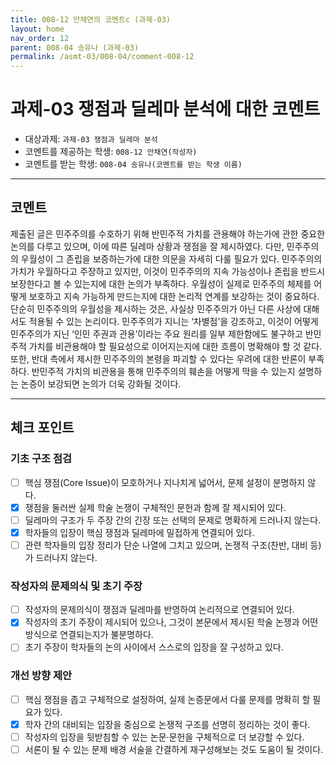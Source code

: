 ```yaml
---
title: 008-12 안채연의 코멘트c (과제-03) 
layout: home
nav_order: 12
parent: 008-04 송유나 (과제-03)
permalink: /asmt-03/008-04/comment-008-12
---
```


# 과제-03 쟁점과 딜레마 분석에 대한 코멘트

- 대상과제: `과제-03 쟁점과 딜레마 분석`
- 코멘트를 제공하는 학생: `008-12 안채연(작성자)` 
- 코멘트를 받는 학생: `008-04 송유나(코멘트를 받는 학생 이름)` 

---

## 코멘트

제출된 글은 민주주의를 수호하기 위해 반민주적 가치를 관용해야 하는가에 관한 중요한 논의를 다루고 있으며, 이에 따른 딜레마 상황과 쟁점을 잘 제시하였다. 다만, 민주주의의 우월성이 그 존립을 보증하는가에 대한 의문을 자세히 다룰 필요가 있다. 민주주의의 가치가 우월하다고 주장하고 있지만, 이것이 민주주의의 지속 가능성이나 존립을 반드시 보장한다고 볼 수 있는지에 대한 논의가 부족하다. 우월성이 실제로 민주주의 체제를 어떻게 보호하고 지속 가능하게 만드는지에 대한 논리적 연계를 보강하는 것이 중요하다. 단순히 민주주의의 우월성을 제시하는 것은, 사실상 민주주의가 아닌 다른 사상에 대해서도 적용될 수 있는 논리이다. 민주주의가 지니는 ‘차별점’을 강조하고, 이것이 어떻게 민주주의가 지닌 ‘인민 주권과 관용’이라는 주요 원리를 일부 제한함에도 불구하고 반민주적 가치를 비관용해야 할 필요성으로 이어지는지에 대한 흐름이 명확해야 할 것 같다. 또한, 반대 측에서 제시한 민주주의의 본령을 파괴할 수 있다는 우려에 대한 반론이 부족하다. 반민주적 가치의 비관용을 통해 민주주의의 훼손을 어떻게 막을 수 있는지 설명하는 논증이 보강되면 논의가 더욱 강화될 것이다.

---

## 체크 포인트

### **기초 구조 점검**
- [ ] 핵심 쟁점(Core Issue)이 모호하거나 지나치게 넓어서, 문제 설정이 분명하지 않다.
- [x] 쟁점을 둘러싼 실제 학술 논쟁이 구체적인 문헌과 함께 잘 제시되어 있다.
- [ ] 딜레마의 구조가 두 주장 간의 긴장 또는 선택의 문제로 명확하게 드러나지 않는다.
- [x] 학자들의 입장이 핵심 쟁점과 딜레마에 밀접하게 연결되어 있다.
- [ ] 관련 학자들의 입장 정리가 단순 나열에 그치고 있으며, 논쟁적 구조(찬반, 대비 등)가 드러나지 않는다.

### **작성자의 문제의식 및 초기 주장**
- [ ] 작성자의 문제의식이 쟁점과 딜레마를 반영하여 논리적으로 연결되어 있다.
- [x] 작성자의 초기 주장이 제시되어 있으나, 그것이 본문에서 제시된 학술 논쟁과 어떤 방식으로 연결되는지가 불분명하다.
- [ ] 초기 주장이 학자들의 논의 사이에서 스스로의 입장을 잘 구성하고 있다.

### **개선 방향 제안**
- [ ] 핵심 쟁점을 좁고 구체적으로 설정하여, 실제 논증문에서 다룰 문제를 명확히 할 필요가 있다.
- [x] 학자 간의 대비되는 입장을 중심으로 논쟁적 구조를 선명히 정리하는 것이 좋다.
- [ ] 작성자의 입장을 뒷받침할 수 있는 논문·문헌을 구체적으로 더 보강할 수 있다.
- [ ] 서론이 될 수 있는 문제 배경 서술을 간결하게 재구성해보는 것도 도움이 될 것이다.
